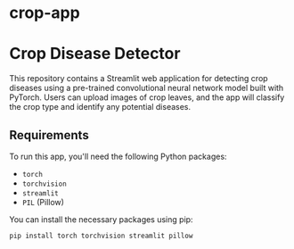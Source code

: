 # crop-app

# Crop Disease Detector

This repository contains a Streamlit web application for detecting crop diseases using a pre-trained convolutional neural network model built with PyTorch. Users can upload images of crop leaves, and the app will classify the crop type and identify any potential diseases.

## Requirements

To run this app, you'll need the following Python packages:

- `torch`
- `torchvision`
- `streamlit`
- `PIL` (Pillow)

You can install the necessary packages using pip:

```bash
pip install torch torchvision streamlit pillow
